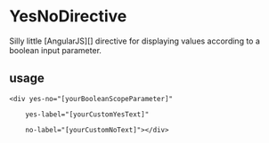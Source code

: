 # YesNoDirective


Silly little [AngularJS][] directive for displaying values according to a boolean input parameter.

## usage

    <div yes-no="[yourBooleanScopeParameter]"
        
        yes-label="[yourCustomYesText]"
        
        no-label="[yourCustomNoText]"></div>
